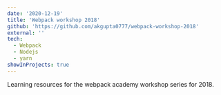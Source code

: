 ```yaml
---
date: '2020-12-19'
title: 'Webpack workshop 2018'
github: 'https://github.com/akgupta0777/webpack-workshop-2018'
external: ''
tech:
  - Webpack
  - Nodejs
  - yarn
showInProjects: true
---
```


Learning resources for the webpack academy workshop series for 2018.
